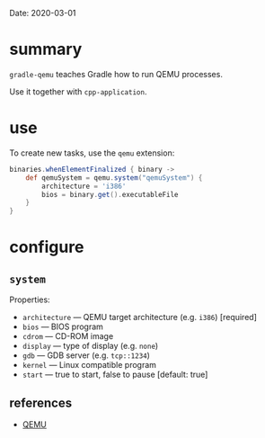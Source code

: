 Date: 2020-03-01

# summary

`gradle-qemu` teaches Gradle how to run QEMU processes.

Use it together with `cpp-application`.

# use

To create new tasks, use the `qemu` extension:

```gradle
binaries.whenElementFinalized { binary -> 
    def qemuSystem = qemu.system("qemuSystem") {
        architecture = 'i386'
        bios = binary.get().executableFile
    }
}
```

# configure

## `system`

Properties:

- `architecture` — QEMU target architecture (e.g. `i386`) [required]
- `bios` — BIOS program
- `cdrom` — CD-ROM image
- `display` — type of display (e.g. `none`)
- `gdb` — GDB server (e.g. `tcp::1234`)
- `kernel` — Linux compatible program
- `start` — true to start, false to pause [default: true]

## references

- [QEMU](https://wiki.qemu.org/)
